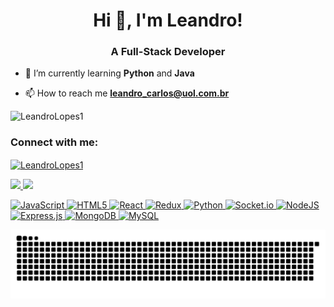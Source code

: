 <h1 align="center">Hi 👋, I'm Leandro!</h1>
<h3 align="center">A Full-Stack Developer</h3>

- 🌱 I’m currently learning **Python** and **Java**

- 📫 How to reach me **leandro_carlos@uol.com.br**

<img src="https://komarev.com/ghpvc/?username=LeandroLopes1&color=green" alt="LeandroLopes1" />

<h3 align="left">Connect with me:</h3>
<p align="left">
<a href="https://www.linkedin.com/in/leandroclopes" target="blank"><img align="center" src="https://raw.githubusercontent.com/rahuldkjain/github-profile-readme-generator/master/src/images/icons/Social/linked-in-alt.svg" alt="LeandroLopes1" height="30" width="40" /></a>
</p>


 <div>
  <a href="https://github.com/LeandroLopes1">
  <img height="180em" src="https://github-readme-stats.vercel.app/api?username=LeandroLopes1&show_icons=true&theme=radical&include_all_commits=true&count_private=true"/>
  <img height="180em" src="https://github-readme-stats.vercel.app/api/top-langs/?username=LeandroLopes1&layout=compact&langs_count=7&theme=radical"/>
</div>


![JavaScript](https://img.shields.io/badge/javascript-%23323330.svg?style=for-the-badge&logo=javascript&logoColor=%23F7DF1E)
![HTML5](https://img.shields.io/badge/html5-%23E34F26.svg?style=for-the-badge&logo=html5&logoColor=white)
![React](https://img.shields.io/badge/react-%2320232a.svg?style=for-the-badge&logo=react&logoColor=%2361DAFB)
![Redux](https://img.shields.io/badge/redux-%23593d88.svg?style=for-the-badge&logo=redux&logoColor=white)
![Python](https://img.shields.io/badge/python-3670A0?style=for-the-badge&logo=python&logoColor=ffdd54)
![Socket.io](https://img.shields.io/badge/Socket.io-black?style=for-the-badge&logo=socket.io&badgeColor=010101)
![NodeJS](https://img.shields.io/badge/node.js-6DA55F?style=for-the-badge&logo=node.js&logoColor=white)
![Express.js](https://img.shields.io/badge/express.js-%23404d59.svg?style=for-the-badge&logo=express&logoColor=%2361DAFB)
![MongoDB](https://img.shields.io/badge/MongoDB-%234ea94b.svg?style=for-the-badge&logo=mongodb&logoColor=white)
![MySQL](https://img.shields.io/badge/mysql-%2300f.svg?style=for-the-badge&logo=mysql&logoColor=white)

 ![Snake animation](https://github.com/LeandroLopes1/LeandroLopes1/blob/output/github-contribution-grid-snake.svg)
